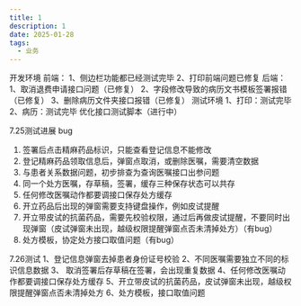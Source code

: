 ```yaml
---
title: 1
description: 1
date: 2025-01-28
tags:
  - 业务
---
```

开发环境
前端：
1、侧边栏功能都已经测试完毕
2、打印前端问题已修复
后端：
1、取消退费申请接口问题（已修复）
2、字段修改导致的病历文书模板签署报错（已修复）
3、删除病历文件夹接口报错（已修复）
测试环境
1、打印：测试完毕
2、病历：测试完毕
优化接口测试脚本（进行中）

7.25测试进展
bug
1. 签署后点击精麻药品标识，只能查看登记信息不能修改
2. 登记精麻药品领取信息后，弹窗点取消，或删除医嘱，需要清空数据
3. 与患者关系数据问题，初步排查为查询医嘱接口出参问题
4. 同一个处方医嘱，存草稿，签署，缓存三种保存状态可以共存
5. 任何修改医嘱动作都要调接口保存处方缓存
6. 开立药品后出现的弹窗需要支持键盘操作，例如皮试提醒
7. 开立带皮试的抗菌药品，需要先校验权限，通过后再做皮试提醒，不要同时出现弹窗（皮试弹窗未出现，越级权限提醒弹窗点否未清掉处方）（有bug）
8. 处方模板，协定处方接口取值问题（有bug）


7.26测试
1、登记信息弹窗去掉患者身份证号校验
2、不同医嘱需要独立不同的标识信息数据
3、 取消签署后存草稿在签署，会出现重复数据
4、任何修改医嘱动作都要调接口保存处方缓存
5、开立带皮试的抗菌药品，皮试弹窗未出现，越级权限提醒弹窗点否未清掉处方
6、处方模板，接口取值问题